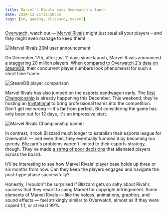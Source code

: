 ```yaml
---
title: Marvel's Rivals eats Overwatch's lunch
date: 2024-12-21T11:50:53
tags: [en, gaming, blizzard, marvel]
---
```


[Overwatch](https://overwatch.blizzard.com/), watch out — [Marvel Rivals](https://www.marvelrivals.com) might just steal all your players – and they might even manage to keep them!

![Marvel Rivals 20M user announcement](https://media.jason.re/2024/12/17/marvelrivals-20m-announcement.jpg)

On December 17th, after just 11 days since launch, Marvel Rivals announced a staggering 20 million players. [When compared to Overwatch 2's data on SteamDB](https://steamdb.info/charts/?compare=2357570,2767030), their concurrent player numbers look phenomenal for such a short time frame.

![SteamDB player comparison](https://media.jason.re/2024/12/17/marvelrivals-playerpeak.jpg)

Marvel Rivals has also jumped on the esports bandwagon early. The [first Championship](https://www.marvelrivals.com/news/20241210/40185_1199058.html) is already happening this December. This weekend, they're hosting an [Invitational](https://www.marvelrivals.com/match/20241216/41547_1200149.html) to bring professional teams into the competition. Don't get me wrong — it's far from perfect. But considering the game has only been out for 12 days, it's an impressive start.

![Marvel Rivals Championship banner](https://media.jason.re/2024/12/17/marvelrivals-championship.jpg)

In contrast, it took Blizzard much longer to establish their esports league for Overwatch — and even then, they eventually fumbled it by becoming too greedy. Blizzard's problems weren't limited to their esports strategy, though. They've made [a string of poor decisions](https://www.youtube.com/watch?v=akAIbPLOP3E) that alienated players across the board.

It'll be interesting to see how Marvel Rivals' player base holds up three or six months from now. Can they keep the players engaged and navigate the post-hype phase successfully?

Honestly, I wouldn't be surprised if Blizzard gets so salty about Rival's success that they resort to suing Marvel for copyright infringement. Some elements of Marvel Rivals — like the voices, animations, graphics, and sound effects — feel strikingly similar to Overwatch, almost as if they were copied 1:1, or at least 99%.
